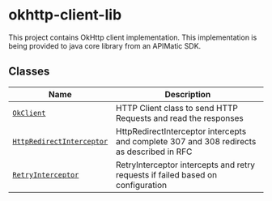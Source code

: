 # okhttp-client-lib
This project contains OkHttp client implementation. This implementation is being provided to java core library from an APIMatic SDK.

## Classes
| Name                                                                    | Description                                                        |
|-------------------------------------------------------------------------|--------------------------------------------------------------------|
| [`OkClient`](./src/main/java/io/apimatic/okhttp_client_lib/OkClient.java)                     | HTTP Client class to send HTTP Requests and read the responses |
| [`HttpRedirectInterceptor`](./src/main/java/io/apimatic/okhttp_client_lib/interceptors/HttpRedirectInterceptor.java)            | HttpRedirectInterceptor intercepts and complete 307 and 308 redirects as described in RFC                        |
| [`RetryInterceptor`](./src/main/java/io/apimatic/okhttp_client_lib/interceptors/RetryInterceptor.java)             | RetryInterceptor intercepts and retry requests if failed based on configuration                |
